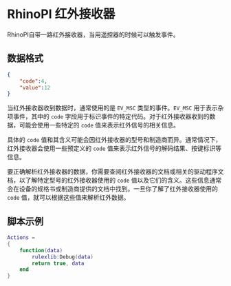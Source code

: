 # RhinoPI 红外接收器
RhinoPI自带一路红外接收器，当用遥控器的时候可以触发事件。
## 数据格式
```json
{
    "code":4,
    "value":12
}
```
当红外接收器收到数据时，通常使用的是 `EV_MSC` 类型的事件。`EV_MSC` 用于表示杂项事件，其中的 `code` 字段用于标识事件的特定代码。对于红外接收器收到的数据，可能会使用一些特定的 `code` 值来表示红外信号的相关信息。

具体的 `code` 值和其含义可能会因红外接收器的型号和制造商而异。通常情况下，红外接收器会使用一些预定义的 `code` 值来表示红外信号的解码结果、按键标识等信息。

要正确解析红外接收器的数据，你需要查阅红外接收器的文档或相关的驱动程序文档，以了解特定型号的红外接收器使用的 `code` 值以及它们的含义。这些信息通常会在设备的规格书或制造商提供的文档中找到。一旦你了解了红外接收器使用的 `code` 值，就可以根据这些值来解析红外数据。
## 脚本示例
```lua
Actions =
{
    function(data)
        rulexlib:Debug(data)
        return true, data
    end
}
```